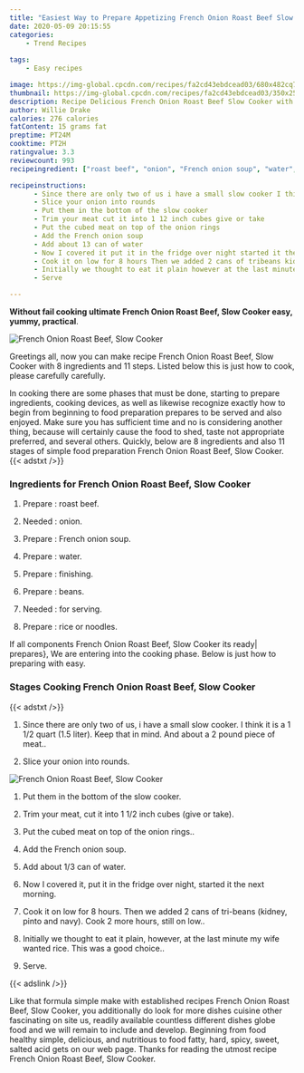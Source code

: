 ```yaml
---
title: "Easiest Way to Prepare Appetizing French Onion Roast Beef Slow Cooker"
date: 2020-05-09 20:15:55
categories:
    - Trend Recipes
    
tags:
    - Easy recipes

image: https://img-global.cpcdn.com/recipes/fa2cd43ebdcead03/680x482cq70/french-onion-roast-beef-slow-cooker-recipe-main-photo.jpg
thumbnail: https://img-global.cpcdn.com/recipes/fa2cd43ebdcead03/350x250cq70/french-onion-roast-beef-slow-cooker-recipe-main-photo.jpg
description: Recipe Delicious French Onion Roast Beef Slow Cooker with 8 ingredients and 11 stages of easy cooking.
author: Willie Drake
calories: 276 calories
fatContent: 15 grams fat
preptime: PT24M
cooktime: PT2H
ratingvalue: 3.3
reviewcount: 993
recipeingredient: ["roast beef", "onion", "French onion soup", "water", "finishing", "beans", "for serving", "rice or noodles"]

recipeinstructions: 
      - Since there are only two of us i have a small slow cooker I think it is a 1 12 quart 15 liter Keep that in mind And about a 2 pound piece of meat 
      - Slice your onion into rounds 
      - Put them in the bottom of the slow cooker 
      - Trim your meat cut it into 1 12 inch cubes give or take 
      - Put the cubed meat on top of the onion rings 
      - Add the French onion soup 
      - Add about 13 can of water 
      - Now I covered it put it in the fridge over night started it the next morning 
      - Cook it on low for 8 hours Then we added 2 cans of tribeans kidney pinto and navy Cook 2 more hours still on low 
      - Initially we thought to eat it plain however at the last minute my wife wanted rice This was a good choice 
      - Serve

---
```




**Without fail cooking ultimate French Onion Roast Beef, Slow Cooker easy, yummy, practical**. 


![French Onion Roast Beef, Slow Cooker](https://img-global.cpcdn.com/recipes/fa2cd43ebdcead03/680x482cq70/french-onion-roast-beef-slow-cooker-recipe-main-photo.jpg "French Onion Roast Beef, Slow Cooker")




Greetings all, now you can make recipe French Onion Roast Beef, Slow Cooker with 8 ingredients and 11 steps. Listed below this is just how to cook, please carefully carefully.

In cooking there are some phases that must be done, starting to prepare ingredients, cooking devices, as well as likewise recognize exactly how to begin from beginning to food preparation prepares to be served and also enjoyed. Make sure you has sufficient time and no is considering another thing, because will certainly cause the food to shed, taste not appropriate preferred, and several others. Quickly, below are 8 ingredients and also 11 stages of simple food preparation French Onion Roast Beef, Slow Cooker.
{{< adstxt />}}

### Ingredients for French Onion Roast Beef, Slow Cooker


1. Prepare  : roast beef.

1. Needed  : onion.

1. Prepare  : French onion soup.

1. Prepare  : water.

1. Prepare  : finishing.

1. Prepare  : beans.

1. Needed  : for serving.

1. Prepare  : rice or noodles.



If all components French Onion Roast Beef, Slow Cooker its ready| prepares}, We are entering into the cooking phase. Below is just how to preparing with easy.

### Stages Cooking French Onion Roast Beef, Slow Cooker

{{< adstxt />}}


1. Since there are only two of us, i have a small slow cooker. I think it is a 1 1/2 quart (1.5 liter). Keep that in mind. And about a 2 pound piece of meat..



1. Slice your onion into rounds.



![French Onion Roast Beef, Slow Cooker](https://img-global.cpcdn.com/steps/5a4d53b3e9a10841/160x128cq70/french-onion-roast-beef-slow-cooker-recipe-step-2-photo.jpg" "French Onion Roast Beef, Slow Cooker")



1. Put them in the bottom of the slow cooker.



1. Trim your meat, cut it into 1 1/2 inch cubes (give or take).



1. Put the cubed meat on top of the onion rings..



1. Add the French onion soup.



1. Add about 1/3 can of water.



1. Now I covered it, put it in the fridge over night, started it the next morning.



1. Cook it on low for 8 hours. Then we added 2 cans of tri-beans (kidney, pinto and navy). Cook 2 more hours, still on low..



1. Initially we thought to eat it plain, however, at the last minute my wife wanted rice. This was a good choice..



1. Serve.





{{< adslink />}}

Like that formula simple make with established recipes French Onion Roast Beef, Slow Cooker, you additionally do look for more dishes cuisine other fascinating on site us, readily available countless different dishes globe food and we will remain to include and develop. Beginning from food healthy simple, delicious, and nutritious to food fatty, hard, spicy, sweet, salted acid gets on our web page. Thanks for reading the utmost recipe French Onion Roast Beef, Slow Cooker.
